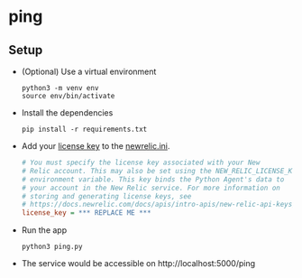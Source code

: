 # ping

## Setup

- (Optional) Use a virtual environment

  ```
  python3 -m venv env
  source env/bin/activate
  ```

- Install the dependencies

  ```
  pip install -r requirements.txt
  ```

- Add your [license key](https://docs.newrelic.com/docs/apis/intro-apis/new-relic-api-keys/#license-key)
  to the [newrelic.ini](newrelic.ini).

  ```ini
  # You must specify the license key associated with your New
  # Relic account. This may also be set using the NEW_RELIC_LICENSE_KEY
  # environment variable. This key binds the Python Agent's data to
  # your account in the New Relic service. For more information on
  # storing and generating license keys, see
  # https://docs.newrelic.com/docs/apis/intro-apis/new-relic-api-keys/#ingest-license-key
  license_key = *** REPLACE ME ***
  ```

- Run the app

  ```
  python3 ping.py
  ```

- The service would be accessible on http://localhost:5000/ping
